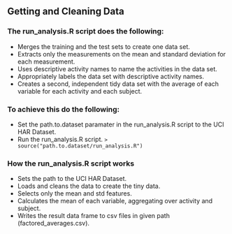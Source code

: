 ## Getting and Cleaning Data

### The run_analysis.R script does the following:
* Merges the training and the test sets to create one data set.
* Extracts only the measurements on the mean and standard deviation for each measurement.
* Uses descriptive activity names to name the activities in the data set.
* Appropriately labels the data set with descriptive activity names.
* Creates a second, independent tidy data set with the average of each variable for each activity and each subject. 

### To achieve this do the following:
* Set the path.to.dataset paramater in the run_analysis.R script to the UCI HAR Dataset.
* Run the run_analysis.R script.
```> source("path.to.dataset/run_analysis.R")```

### How the run_analysis.R script works
* Sets the path to the UCI HAR Dataset.
* Loads and cleans the data to create the tiny data.
* Selects only the mean and std features.
* Calculates the mean of each variable, aggregating over activity and subject.
* Writes the result data frame to csv files in given path (factored_averages.csv).
